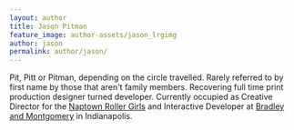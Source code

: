 ```yaml
---
layout: author
title: Jason Pitman
feature_image: author-assets/jason_lrgimg
author: jason
permalink: author/jason/
---
```


Pit, Pitt or Pitman, depending on the circle travelled. Rarely referred to by first name by those that aren't family members. Recovering full time print production designer turned developer. Currently occupied as Creative Director for the <a href="http://naptownrollergirls.com" target="_blank">Naptown Roller Girls</a> and Interactive Developer at <a href="http://bamide.as/" target="_blank">Bradley and Montgomery</a> in Indianapolis.
